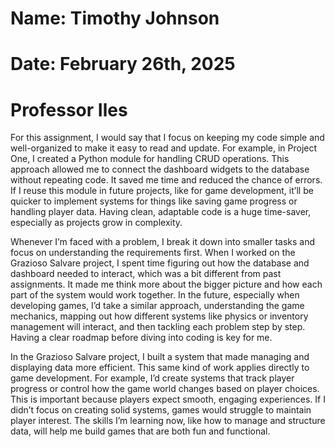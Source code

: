 # Name: Timothy Johnson

# Date: February 26th, 2025

 # Professor Iles

For this assignment, I would say that I focus on keeping my code simple and well-organized to make it easy to read and update. For example, in Project One, I created a Python module for handling CRUD operations. This approach allowed me to connect the dashboard widgets to the database without repeating code. It saved me time and reduced the chance of errors. If I reuse this module in future projects, like for game development, it’ll be quicker to implement systems for things like saving game progress or handling player data. Having clean, adaptable code is a huge time-saver, especially as projects grow in complexity.

Whenever I’m faced with a problem, I break it down into smaller tasks and focus on understanding the requirements first. When I worked on the Grazioso Salvare project, I spent time figuring out how the database and dashboard needed to interact, which was a bit different from past assignments. It made me think more about the bigger picture and how each part of the system would work together. In the future, especially when developing games, I’d take a similar approach, understanding the game mechanics, mapping out how different systems like physics or inventory management will interact, and then tackling each problem step by step. Having a clear roadmap before diving into coding is key for me.

In the Grazioso Salvare project, I built a system that made managing and displaying data more efficient. This same kind of work applies directly to game development. For example, I’d create systems that track player progress or control how the game world changes based on player choices. This is important because players expect smooth, engaging experiences. If I didn’t focus on creating solid systems, games would struggle to maintain player interest. The skills I’m learning now, like how to manage and structure data, will help me build games that are both fun and functional.
